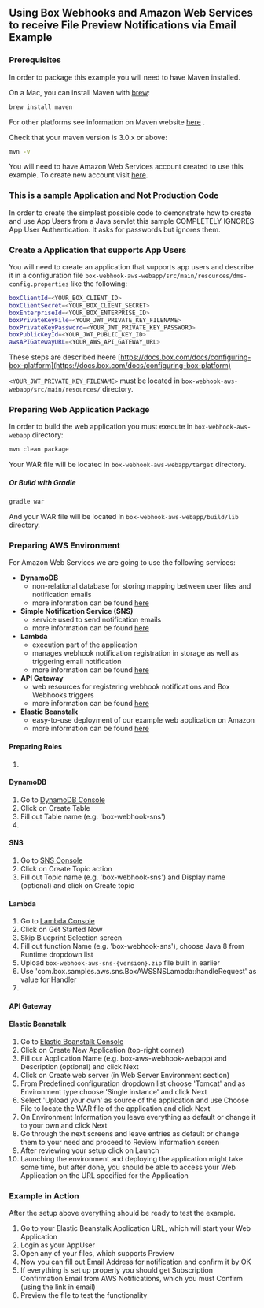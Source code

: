 ## Using Box Webhooks and Amazon Web Services to receive File Preview Notifications via Email Example

### Prerequisites

In order to package this example you will need to have Maven installed.

On a Mac, you can install Maven with [brew](http://brew.sh/):
```sh
brew install maven
```

For other platforms see information on Maven website [here](https://maven.apache.org/install.html) . 

Check that your maven version is 3.0.x or above:
```sh
mvn -v
```

You will need to have Amazon Web Services account created to use this example. To create new account visit [here](https://console.aws.amazon.com/console/home).

###  This is a sample Application and Not Production Code

In order to create the simplest possible code to demonstrate how to create and use App Users from a Java servlet
this sample COMPLETELY IGNORES App User Authentication.  It asks for passwords but ignores them.


###  Create a Application that supports App Users

You will need to create an application that supports app users and describe it in a configuration file `box-webhook-aws-webapp/src/main/resources/dms-config.properties` like the following:
```sh
boxClientId=<YOUR_BOX_CLIENT_ID>
boxClientSecret=<YOUR_BOX_CLIENT_SECRET>
boxEnterpriseId=<YOUR_BOX_ENTERPRISE_ID>
boxPrivateKeyFile=<YOUR_JWT_PRIVATE_KEY_FILENAME>
boxPrivateKeyPassword=<YOUR_JWT_PRIVATE_KEY_PASSWORD>
boxPublicKeyId=<YOUR_JWT_PUBLIC_KEY_ID>
awsAPIGatewayURL=<YOUR_AWS_API_GATEWAY_URL>
```
These steps are described heere
[https://docs.box.com/docs/configuring-box-platform](https://docs.box.com/docs/configuring-box-platform)

`<YOUR_JWT_PRIVATE_KEY_FILENAME>` must be located in `box-webhook-aws-webapp/src/main/resources/` directory.

### Preparing Web Application Package

In order to build the web application you must execute in `box-webhook-aws-webapp` directory:
```sh
mvn clean package
```

Your WAR file will be located in `box-webhook-aws-webapp/target` directory.

##### Or Build with Gradle
```sh
gradle war
```

And your WAR file will be located in `box-webhook-aws-webapp/build/lib` directory.

### Preparing AWS Environment
For Amazon Web Services we are going to use the following services:
* **DynamoDB**
  * non-relational database for storing mapping between user files and notification emails
  * more information can be found [here](https://aws.amazon.com/dynamodb/)
* **Simple Notification Service (SNS)**
  * service used to send notification emails
  * more information can be found [here](https://aws.amazon.com/sns/)
* **Lambda**
  * execution part of the application
  * manages webhook notification registration in storage as well as triggering email notification
  * more information can be found [here](https://aws.amazon.com/lambda/)
* **API Gateway**
  * web resources for registering webhook notifications and Box Webhooks triggers
  * more information can be found [here](https://aws.amazon.com/api-gateway/)
* **Elastic Beanstalk**
  * easy-to-use deployment of our example web application on Amazon
  * more information can be found [here](https://aws.amazon.com/elasticbeanstalk/)

#### Preparing Roles
 1. 

#### DynamoDB
 1. Go to [DynamoDB Console](https://console.aws.amazon.com/dynamodb)
 2. Click on Create Table
 3. Fill out Table name (e.g. 'box-webhook-sns')
 4. 

#### SNS
 1. Go to [SNS Console](https://console.aws.amazon.com/sns/v2/home)
 2. Click on Create Topic action
 3. Fill out Topic name (e.g. 'box-webhook-sns') and Display name (optional) and click on Create topic

#### Lambda
 1. Go to [Lambda Console](https://console.aws.amazon.com/lambda/home)
 2. Click on Get Started Now
 3. Skip Blueprint Selection screen
 4. Fill out function Name (e.g. 'box-webhook-sns'), choose Java 8 from Runtime dropdown list
 5. Upload `box-webhook-aws-sns-{version}.zip` file built in earlier
 6. Use 'com.box.samples.aws.sns.BoxAWSSNSLambda::handleRequest' as value for Handler
 7. 
 
#### API Gateway


#### Elastic Beanstalk
 1. Go to [Elastic Beanstalk Console](https://console.aws.amazon.com/elasticbeanstalk)
 2. Click on Create New Application (top-right corner)
 3. Fill our Application Name (e.g. box-aws-webhook-webapp) and Description (optional) and click Next
 4. Click on Create web server (in Web Server Environment section)
 5. From Predefined configuration dropdown list choose 'Tomcat' and as Environment type choose 'Single instance' and click Next
 6. Select 'Upload your own' as source of the application and use Choose File to locate the WAR file of the application and click Next
 7. On Environment Information you leave everything as default or change it to your own and click Next
 8. Go through the next screens and leave entries as default or change them to your need and proceed to Review Information screen
 9. After reviewing your setup click on Launch
 10. Launching the environment and deploying the application might take some time, but after done, you should be able to access your Web Application on the URL specified for the Application

### Example in Action
After the setup above everything should be ready to test the example. 
 1. Go to your Elastic Beanstalk Application URL, which will start your Web Application
 2. Login as your AppUser
 3. Open any of your files, which supports Preview
 4. Now you can fill out Email Address for notification and confirm it by OK
 5. If everything is set up properly you should get Subscription Confirmation Email from AWS Notifications, which you must Confirm (using the link in email)
 6. Preview the file to test the functionality